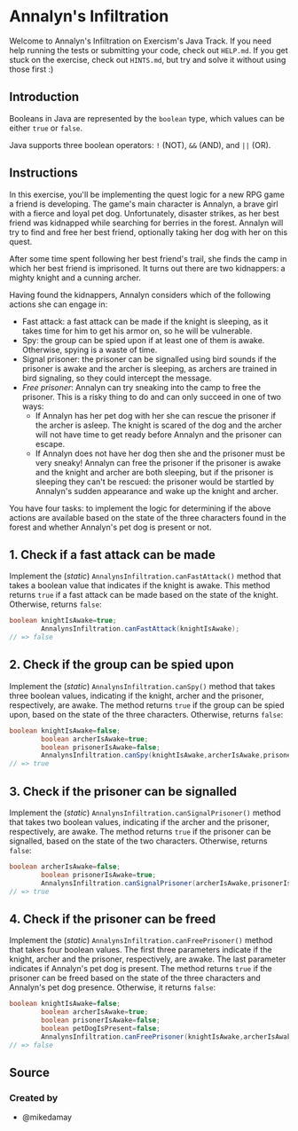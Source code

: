 # Annalyn's Infiltration

Welcome to Annalyn's Infiltration on Exercism's Java Track. If you need help running the tests or submitting your code,
check out `HELP.md`. If you get stuck on the exercise, check out `HINTS.md`, but try and solve it without using those
first :)

## Introduction

Booleans in Java are represented by the `boolean` type, which values can be either `true` or `false`.

Java supports three boolean operators: `!` (NOT), `&&` (AND), and `||` (OR).

## Instructions

In this exercise, you'll be implementing the quest logic for a new RPG game a friend is developing. The game's main
character is Annalyn, a brave girl with a fierce and loyal pet dog. Unfortunately, disaster strikes, as her best friend
was kidnapped while searching for berries in the forest. Annalyn will try to find and free her best friend, optionally
taking her dog with her on this quest.

After some time spent following her best friend's trail, she finds the camp in which her best friend is imprisoned. It
turns out there are two kidnappers: a mighty knight and a cunning archer.

Having found the kidnappers, Annalyn considers which of the following actions she can engage in:

- Fast attack: a fast attack can be made if the knight is sleeping, as it takes time for him to get his armor on, so he
  will be vulnerable.
- Spy: the group can be spied upon if at least one of them is awake. Otherwise, spying is a waste of time.
- Signal prisoner: the prisoner can be signalled using bird sounds if the prisoner is awake and the archer is sleeping,
  as archers are trained in bird signaling, so they could intercept the message.
- _Free prisoner_: Annalyn can try sneaking into the camp to free the prisoner. This is a risky thing to do and can only
  succeed in one of two ways:
    - If Annalyn has her pet dog with her she can rescue the prisoner if the archer is asleep. The knight is scared of
      the dog and the archer will not have time to get ready before Annalyn and the prisoner can escape.
    - If Annalyn does not have her dog then she and the prisoner must be very sneaky!
      Annalyn can free the prisoner if the prisoner is awake and the knight and archer are both sleeping, but if the
      prisoner is sleeping they can't be rescued: the prisoner would be startled by Annalyn's sudden appearance and wake
      up the knight and archer.

You have four tasks: to implement the logic for determining if the above actions are available based on the state of the
three characters found in the forest and whether Annalyn's pet dog is present or not.

## 1. Check if a fast attack can be made

Implement the (_static_) `AnnalynsInfiltration.canFastAttack()` method that takes a boolean value that indicates if the
knight is awake. This method returns `true` if a fast attack can be made based on the state of the knight. Otherwise,
returns `false`:

```java
boolean knightIsAwake=true;
        AnnalynsInfiltration.canFastAttack(knightIsAwake);
// => false
```

## 2. Check if the group can be spied upon

Implement the (_static_) `AnnalynsInfiltration.canSpy()` method that takes three boolean values, indicating if the
knight, archer and the prisoner, respectively, are awake. The method returns `true` if the group can be spied upon,
based on the state of the three characters. Otherwise, returns `false`:

```java
boolean knightIsAwake=false;
        boolean archerIsAwake=true;
        boolean prisonerIsAwake=false;
        AnnalynsInfiltration.canSpy(knightIsAwake,archerIsAwake,prisonerIsAwake);
// => true
```

## 3. Check if the prisoner can be signalled

Implement the (_static_) `AnnalynsInfiltration.canSignalPrisoner()` method that takes two boolean values, indicating if
the archer and the prisoner, respectively, are awake. The method returns `true` if the prisoner can be signalled, based
on the state of the two characters. Otherwise, returns `false`:

```java
boolean archerIsAwake=false;
        boolean prisonerIsAwake=true;
        AnnalynsInfiltration.canSignalPrisoner(archerIsAwake,prisonerIsAwake);
// => true
```

## 4. Check if the prisoner can be freed

Implement the (_static_) `AnnalynsInfiltration.canFreePrisoner()` method that takes four boolean values. The first three
parameters indicate if the knight, archer and the prisoner, respectively, are awake. The last parameter indicates if
Annalyn's pet dog is present. The method returns `true` if the prisoner can be freed based on the state of the three
characters and Annalyn's pet dog presence. Otherwise, it returns `false`:

```java
boolean knightIsAwake=false;
        boolean archerIsAwake=true;
        boolean prisonerIsAwake=false;
        boolean petDogIsPresent=false;
        AnnalynsInfiltration.canFreePrisoner(knightIsAwake,archerIsAwake,prisonerIsAwake,petDogIsPresent);
// => false
```

## Source

### Created by

- @mikedamay